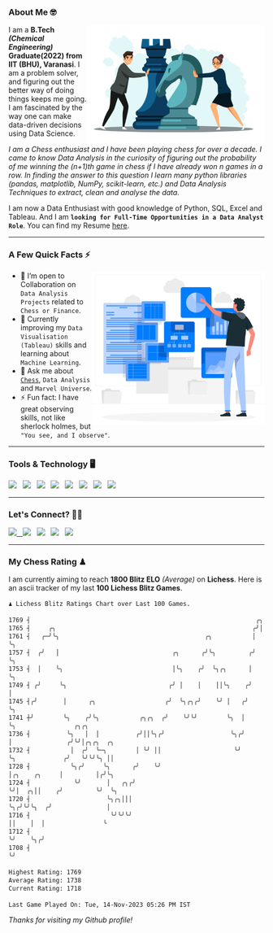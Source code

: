 ### About Me 🤓
<img align="right" alt="Coding" width="350" src="https://github.com/Laxman-Lakhan/Laxman-Lakhan/blob/master/Assets/Chess_Vector.jpg">   

I am a **B.Tech** _**(Chemical Engineering)**_ **Graduate(2022) from IIT (BHU), Varanasi**. I am a problem solver, and figuring out the better way of doing things keeps me going. I am fascinated by the way one can make data-driven decisions using Data Science. 

_I am a Chess enthusiast and I have been playing chess for over a decade. I came to know Data Analysis in the curiosity of figuring out the probability of me winning the (n+1)th game in chess if I have already won n games in a row. In finding the answer to this question I learn many python libraries (pandas, matplotlib, NumPy, scikit-learn, etc.) and Data Analysis Techniques to extract, clean and analyse the data._

I am now a Data Enthusiast with good knowledge of Python, SQL, Excel and Tableau. And I am **`looking for Full-Time Opportunities in a Data Analyst Role`**. You can find my Resume
 [here](https://drive.google.com/file/d/1UIOoogRLj5eGQFQBkuvMmTISZVdl2Ok7/view?usp=sharing).


---

### A Few Quick Facts ⚡️
<img align="right" alt="Coding" width="340" src="https://github.com/Laxman-Lakhan/Laxman-Lakhan/blob/master/Assets/Data_Vector.jpg">   

- 🤝 I’m open to Collaboration on `Data Analysis Projects` related to `Chess or Finance`.
- 📖 Currently improving my `Data Visualisation (Tableau)` skills and learning about `Machine Learning`.
- 💬 Ask me about [`Chess`](https://lichess.org/@/YourKingIsInDanger), `Data Analysis` and `Marvel Universe`.
- ⚡️ Fun fact: I have great observing skills, not like sherlock holmes, but `"You see, and I observe"`.

---
### Tools & Technology 🖥

<img src="https://img.shields.io/badge/Python-white?logo=Python&logoColor=ColorName&style=ShieldStyle" /> &nbsp;
<img src="https://img.shields.io/badge/MySQL-white?logo=MySQL&logoColor=ColorName&style=ShieldStyle" /> &nbsp;
<img src="https://img.shields.io/badge/Tableau-white?logo=Tableau&logoColor=ColorName&style=ShieldStyle" /> &nbsp;
<img src="https://img.shields.io/badge/Excel-white?logo=Microsoft+Excel&logoColor=196F3D&style=ShieldStyle" /> &nbsp;
<img src="https://img.shields.io/badge/Jupyter-white?logo=Jupyter&logoColor=ColorName&style=ShieldStyle" /> &nbsp;
<img src="https://img.shields.io/badge/pandas-white?logo=Pandas&logoColor=000080&style=ShieldStyle" /> &nbsp;
<img src="https://img.shields.io/badge/numpy-white?logo=Numpy&logoColor=85C1E9&style=ShieldStyle" /> &nbsp;
<img src="https://img.shields.io/badge/scikit learn-white?logo=Scikit+Learn&logoColor=ColorName&style=ShieldStyle" /> &nbsp;



---

### Let's Connect? 🫳🏻

<a href="mailto:laxmansingh.lakhan@gmail.com"> <img src="https://img.icons8.com/fluent/48/000000/gmail.png" width="3.5%"/> &nbsp;
[<img src="https://img.icons8.com/color/48/000000/linkedin.png" width="3.5%"/>](https://www.linkedin.com/in/laxman-lakhan/)  &nbsp;
[<img src="https://img.icons8.com/fluent/48/000000/facebook-new.png" width="3.5%"/>](https://www.facebook.com/s.laxmanlakhan/)  &nbsp;
[<img src="https://img.icons8.com/fluent/48/000000/instagram-new.png" width="3.5%"/>](https://www.instagram.com/laxman.lakhan/)  &nbsp;
[<img src="https://img.icons8.com/color/48/000000/twitter.png" width="3.5%"/>](https://twitter.com/laxman__lakhan)  &nbsp;

 ---
  
### My Chess Rating ♟
  
I am currently aiming to reach **1800 Blitz ELO** *(Average)* on **Lichess**. Here is an ascii tracker of my last **100 Lichess Blitz Games**.

  ```
  ♟︎ 𝙻𝚒𝚌𝚑𝚎𝚜𝚜 𝙱𝚕𝚒𝚝𝚣 𝚁𝚊𝚝𝚒𝚗𝚐𝚜 𝙲𝚑𝚊𝚛𝚝 𝚘𝚟𝚎𝚛 𝙻𝚊𝚜𝚝 𝟷00 𝙶𝚊𝚖𝚎𝚜.
  
1769 ┤                                                              ╭╮
1765 ┤     ╭╮                                                      ╭╯│
1761 ┤   ╭─╯╰╮                                        ╭╮           │ ╰╮
1757 ┤  ╭╯   │                               ╭╮      ╭╯╰╮         ╭╯  ╰╮
1753 ┤  │    ╰╮                              │╰╮    ╭╯  ╰╮╭╮      │    ╰╮
1749 ┤ ╭╯     ╰╮                            ╭╯ │    │    ││╰╮    ╭╯     │
1745 ┤╭╯       │      ╭╮                   ╭╯  ╰╮╭╮╭╯    ╰╯ │   ╭╯      ╰╮
1741 ┼╯        ╰╮    ╭╯╰╮           ╭╮╭╮  ╭╯    ╰╯╰╯        ╰╮  │        ╰╮                ╭╮╭╮
1736 ┤          ╰╮   │  │          ╭╯││╰╮╭╯                  ╰╮╭╯         │               ╭╯╰╯│╭╮╭╮  ╭╮
1732 ┤           │  ╭╯  ╰─╮        │ ╰╯ ││                    ╰╯          ╰╮             ╭╯   ╰╯╰╯╰╮ ││
1728 ┤           ╰╮╭╯     ╰╮      ╭╯    ╰╯                                 │╭╮    ╭╮     │         │╭╯╰╮
1724 ┤            ╰╯       │   ╭╮╭╯                                        ╰╯│  ╭╮││    ╭╯         ╰╯  ╰╮
1720 ┤                     ╰╮╭╮│││                                           ╰╮╭╯╰╯╰╮  ╭╯               │
1716 ┤                      ╰╯╰╯╰╯                                            ││    │  │                ╰
1712 ┤                                                                        ╰╯    ╰╮╭╯
1708 ┤                                                                               ╰╯ 

Highest Rating: 1769
Average Rating: 1738
Current Rating: 1718 

Last Game Played On: Tue, 14-Nov-2023 05:26 PM IST
  ```
  
  
*Thanks for visiting my Github profile!*
